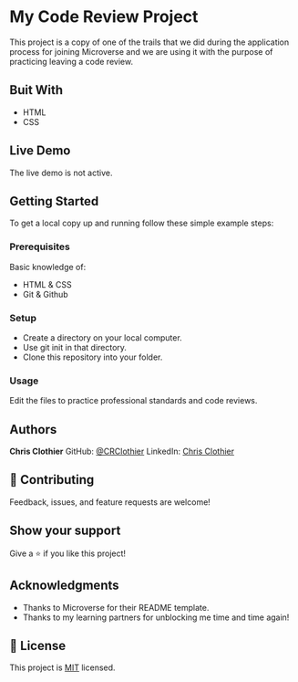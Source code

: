 # My Code Review Project
This project is a copy of one of the trails that we did during the application process for joining Microverse and we are using it with the purpose of practicing leaving a code review.

## Buit With

- HTML
- CSS

## Live Demo

The live demo is not active.

## Getting Started

To get a local copy up and running follow these simple example steps:

### Prerequisites

Basic knowledge of:
- HTML & CSS
- Git & Github

### Setup

- Create a directory on your local computer.
- Use git init in that directory.
- Clone this repository into your folder.

### Usage

Edit the files to practice professional standards and code reviews.

## Authors

**Chris Clothier**
GitHub: [@CRClothier](https://github.com/crclothier)
LinkedIn: [Chris Clothier](https://www.linkedin.com/in/crclothier/)

## 🤝 Contributing

Feedback, issues, and feature requests are welcome!

## Show your support

Give a ⭐️ if you like this project!

## Acknowledgments

- Thanks to Microverse for their README template.
- Thanks to my learning partners for unblocking me time and time again!

## 📝 License

This project is [MIT](./MIT.md) licensed.
